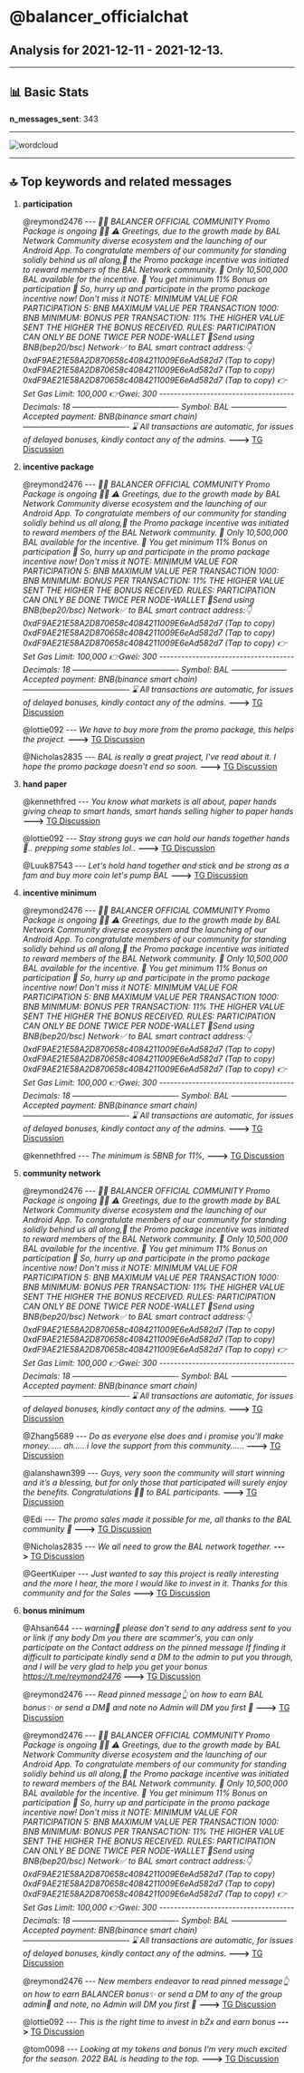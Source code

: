 # **@balancer_officialchat**
 ## Analysis for **2021-12-11** - **2021-12-13**.

---

## 📊 **Basic Stats**

**n_messages_sent**: 343

---
![wordcloud](balancer_officialchat_2Days_wordcloud.png)

---


## 🔝 **Top keywords and related messages**

1. **participation**

    @reymond2476 --- *🎉🎉 BALANCER OFFICIAL COMMUNITY Promo Package is ongoing  🎉🎉  ⚠️ Greetings, due to the growth made by BAL Network Community diverse ecosystem and the launching of our Android App. To congratulate members of our community for standing solidly behind us all along,🙏 the Promo package incentive was initiated to reward members of the BAL Network  community.  🔆 Only 10,500,000 BAL available for the incentive. 🔆 You get minimum 11% Bonus on participation  🤩 So, hurry up and participate in the promo package incentive now! Don't miss it  NOTE:   MINIMUM VALUE FOR PARTICIPATION   5: BNB   MAXIMUM VALUE PER TRANSACTION   1000: BNB   MINIMUM: BONUS PER TRANSACTION: 11%   THE HIGHER VALUE SENT THE HIGHER THE BONUS RECEIVED.   RULES:   PARTICIPATION CAN ONLY BE DONE TWICE PER NODE-WALLET  🔻Send using BNB(bep20/bsc) Network✅ to BAL smart contract address:👇   0xdF9AE21E58A2D870658c4084211009E6eAd582d7 (Tap to copy)   0xdF9AE21E58A2D870658c4084211009E6eAd582d7 (Tap to copy)   0xdF9AE21E58A2D870658c4084211009E6eAd582d7 (Tap to copy)  👉Set Gas Limit: 100,000  👉Gwei: 300  ------------------------------------- Decimals: 18 —————————————-  Symbol: BAL ——————— Accepted payment: BNB(binance smart chain) —————————————- ⌛️ All transactions are automatic, for issues of delayed bonuses, kindly contact any of the admins.* **--->** [TG Discussion](https://t.me/balancer_officialchat/12941)

2. **incentive package**

    @reymond2476 --- *🎉🎉 BALANCER OFFICIAL COMMUNITY Promo Package is ongoing  🎉🎉  ⚠️ Greetings, due to the growth made by BAL Network Community diverse ecosystem and the launching of our Android App. To congratulate members of our community for standing solidly behind us all along,🙏 the Promo package incentive was initiated to reward members of the BAL Network  community.  🔆 Only 10,500,000 BAL available for the incentive. 🔆 You get minimum 11% Bonus on participation  🤩 So, hurry up and participate in the promo package incentive now! Don't miss it  NOTE:   MINIMUM VALUE FOR PARTICIPATION   5: BNB   MAXIMUM VALUE PER TRANSACTION   1000: BNB   MINIMUM: BONUS PER TRANSACTION: 11%   THE HIGHER VALUE SENT THE HIGHER THE BONUS RECEIVED.   RULES:   PARTICIPATION CAN ONLY BE DONE TWICE PER NODE-WALLET  🔻Send using BNB(bep20/bsc) Network✅ to BAL smart contract address:👇   0xdF9AE21E58A2D870658c4084211009E6eAd582d7 (Tap to copy)   0xdF9AE21E58A2D870658c4084211009E6eAd582d7 (Tap to copy)   0xdF9AE21E58A2D870658c4084211009E6eAd582d7 (Tap to copy)  👉Set Gas Limit: 100,000  👉Gwei: 300  ------------------------------------- Decimals: 18 —————————————-  Symbol: BAL ——————— Accepted payment: BNB(binance smart chain) —————————————- ⌛️ All transactions are automatic, for issues of delayed bonuses, kindly contact any of the admins.* **--->** [TG Discussion](https://t.me/balancer_officialchat/12941)

    @lottie092 --- *We have to buy more from the promo package, this helps the project.* **--->** [TG Discussion](https://t.me/balancer_officialchat/12654)

    @Nicholas2835 --- *BAL is really a great project, I've read about it. I hope the promo package doesn't end so soon.* **--->** [TG Discussion](https://t.me/balancer_officialchat/12620)

3. **hand paper**

    @kennethfred --- *You know what markets is all  about, paper hands giving cheap to smart hands, smart hands selling higher to paper hands* **--->** [TG Discussion](https://t.me/balancer_officialchat/12937)

    @lottie092 --- *Stay strong guys we can hold our hands together hands 🙌.. prepping some stables lol..* **--->** [TG Discussion](https://t.me/balancer_officialchat/12557)

    @Luuk87543 --- *Let's hold hand together and stick and be strong as a fam and buy more coin let's pump BAL* **--->** [TG Discussion](https://t.me/balancer_officialchat/12493)

4. **incentive minimum**

    @reymond2476 --- *🎉🎉 BALANCER OFFICIAL COMMUNITY Promo Package is ongoing  🎉🎉  ⚠️ Greetings, due to the growth made by BAL Network Community diverse ecosystem and the launching of our Android App. To congratulate members of our community for standing solidly behind us all along,🙏 the Promo package incentive was initiated to reward members of the BAL Network  community.  🔆 Only 10,500,000 BAL available for the incentive. 🔆 You get minimum 11% Bonus on participation  🤩 So, hurry up and participate in the promo package incentive now! Don't miss it  NOTE:   MINIMUM VALUE FOR PARTICIPATION   5: BNB   MAXIMUM VALUE PER TRANSACTION   1000: BNB   MINIMUM: BONUS PER TRANSACTION: 11%   THE HIGHER VALUE SENT THE HIGHER THE BONUS RECEIVED.   RULES:   PARTICIPATION CAN ONLY BE DONE TWICE PER NODE-WALLET  🔻Send using BNB(bep20/bsc) Network✅ to BAL smart contract address:👇   0xdF9AE21E58A2D870658c4084211009E6eAd582d7 (Tap to copy)   0xdF9AE21E58A2D870658c4084211009E6eAd582d7 (Tap to copy)   0xdF9AE21E58A2D870658c4084211009E6eAd582d7 (Tap to copy)  👉Set Gas Limit: 100,000  👉Gwei: 300  ------------------------------------- Decimals: 18 —————————————-  Symbol: BAL ——————— Accepted payment: BNB(binance smart chain) —————————————- ⌛️ All transactions are automatic, for issues of delayed bonuses, kindly contact any of the admins.* **--->** [TG Discussion](https://t.me/balancer_officialchat/12941)

    @kennethfred --- *The minimum  is 5BNB  for 11%,* **--->** [TG Discussion](https://t.me/balancer_officialchat/12688)

5. **community network**

    @reymond2476 --- *🎉🎉 BALANCER OFFICIAL COMMUNITY Promo Package is ongoing  🎉🎉  ⚠️ Greetings, due to the growth made by BAL Network Community diverse ecosystem and the launching of our Android App. To congratulate members of our community for standing solidly behind us all along,🙏 the Promo package incentive was initiated to reward members of the BAL Network  community.  🔆 Only 10,500,000 BAL available for the incentive. 🔆 You get minimum 11% Bonus on participation  🤩 So, hurry up and participate in the promo package incentive now! Don't miss it  NOTE:   MINIMUM VALUE FOR PARTICIPATION   5: BNB   MAXIMUM VALUE PER TRANSACTION   1000: BNB   MINIMUM: BONUS PER TRANSACTION: 11%   THE HIGHER VALUE SENT THE HIGHER THE BONUS RECEIVED.   RULES:   PARTICIPATION CAN ONLY BE DONE TWICE PER NODE-WALLET  🔻Send using BNB(bep20/bsc) Network✅ to BAL smart contract address:👇   0xdF9AE21E58A2D870658c4084211009E6eAd582d7 (Tap to copy)   0xdF9AE21E58A2D870658c4084211009E6eAd582d7 (Tap to copy)   0xdF9AE21E58A2D870658c4084211009E6eAd582d7 (Tap to copy)  👉Set Gas Limit: 100,000  👉Gwei: 300  ------------------------------------- Decimals: 18 —————————————-  Symbol: BAL ——————— Accepted payment: BNB(binance smart chain) —————————————- ⌛️ All transactions are automatic, for issues of delayed bonuses, kindly contact any of the admins.* **--->** [TG Discussion](https://t.me/balancer_officialchat/12941)

    @Zhang5689 --- *Do as everyone else does and i promise you'll make money...... ah..... i love the support from this community......* **--->** [TG Discussion](https://t.me/balancer_officialchat/12760)

    @alanshawn399 --- *Guys,  very soon the community will start winning and it’s a blessing, but for only those that participated will surely enjoy the benefits. Congratulations 🥂🎉 to BAL participants.* **--->** [TG Discussion](https://t.me/balancer_officialchat/12728)

    @Edi --- *The promo sales made it possible for me, all thanks to the BAL community 🚀* **--->** [TG Discussion](https://t.me/balancer_officialchat/12721)

    @Nicholas2835 --- *We all need to grow the BAL network together.* **--->** [TG Discussion](https://t.me/balancer_officialchat/12602)

    @GeertKuiper --- *Just wanted to say this project is really interesting and the more I hear, the more I would like to invest in it. Thanks for this community and for the Sales* **--->** [TG Discussion](https://t.me/balancer_officialchat/12594)

6. **bonus minimum**

    @Ahsan644 --- *warning🚫 please don't send to any address sent to you or link if any body Dm you there are scammer's, you can only participate on the Contact address on the pinned message    If finding it difficult to participate kindly send a DM to the admin to put you through, and I will be very glad to help you get your bonus  https://t.me/reymond2476* **--->** [TG Discussion](https://t.me/balancer_officialchat/12955)

    @reymond2476 --- *Read pinned message👆 on how to earn BAL bonus✨ or send a DM🙌 and note no Admin will DM you first 🚫* **--->** [TG Discussion](https://t.me/balancer_officialchat/12951)

    @reymond2476 --- *🎉🎉 BALANCER OFFICIAL COMMUNITY Promo Package is ongoing  🎉🎉  ⚠️ Greetings, due to the growth made by BAL Network Community diverse ecosystem and the launching of our Android App. To congratulate members of our community for standing solidly behind us all along,🙏 the Promo package incentive was initiated to reward members of the BAL Network  community.  🔆 Only 10,500,000 BAL available for the incentive. 🔆 You get minimum 11% Bonus on participation  🤩 So, hurry up and participate in the promo package incentive now! Don't miss it  NOTE:   MINIMUM VALUE FOR PARTICIPATION   5: BNB   MAXIMUM VALUE PER TRANSACTION   1000: BNB   MINIMUM: BONUS PER TRANSACTION: 11%   THE HIGHER VALUE SENT THE HIGHER THE BONUS RECEIVED.   RULES:   PARTICIPATION CAN ONLY BE DONE TWICE PER NODE-WALLET  🔻Send using BNB(bep20/bsc) Network✅ to BAL smart contract address:👇   0xdF9AE21E58A2D870658c4084211009E6eAd582d7 (Tap to copy)   0xdF9AE21E58A2D870658c4084211009E6eAd582d7 (Tap to copy)   0xdF9AE21E58A2D870658c4084211009E6eAd582d7 (Tap to copy)  👉Set Gas Limit: 100,000  👉Gwei: 300  ------------------------------------- Decimals: 18 —————————————-  Symbol: BAL ——————— Accepted payment: BNB(binance smart chain) —————————————- ⌛️ All transactions are automatic, for issues of delayed bonuses, kindly contact any of the admins.* **--->** [TG Discussion](https://t.me/balancer_officialchat/12941)

    @reymond2476 --- *New members endeavor to read pinned message👆 on how to earn BALANCER bonus✨ or send a DM to any of the group admin🙌 and note, no Admin will DM you first 🚫* **--->** [TG Discussion](https://t.me/balancer_officialchat/12871)

    @lottie092 --- *This is the right time to invest in bZx and earn bonus* **--->** [TG Discussion](https://t.me/balancer_officialchat/12792)

    @tom0098 --- *Looking at my tokens and bonus I'm very much excited for the season.  2022 BAL is heading to the top.* **--->** [TG Discussion](https://t.me/balancer_officialchat/12769)


